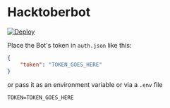 # Hacktoberbot

[![Deploy](https://www.herokucdn.com/deploy/button.svg)](https://heroku.com/deploy?template=https://github.com/rishit-khandelwal/hacktoberbot)

Place the Bot's token in `auth.json` like this:

```json
{
    "token": "TOKEN_GOES_HERE"
}
```

or pass it as an environment variable or via a `.env` file

```dotenv
TOKEN=TOKEN_GOES_HERE
```
